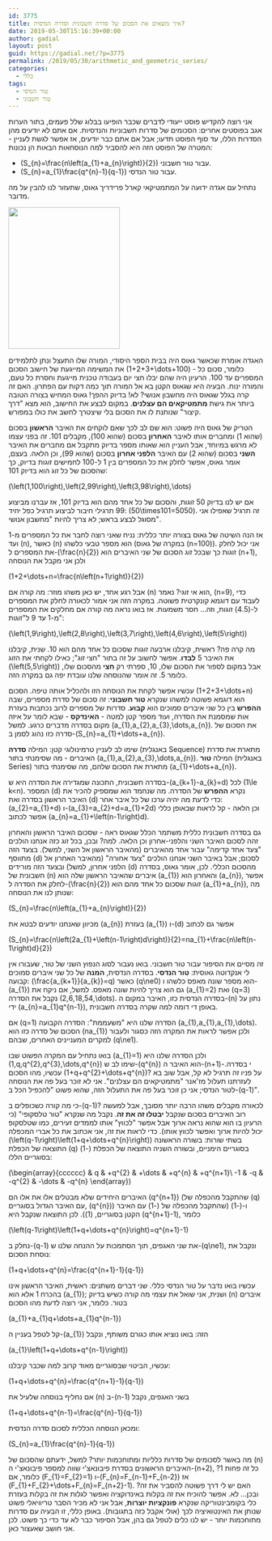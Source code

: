 ```yaml
---
id: 3775
title: איך מוצאים את הסכום של סדרה חשבונית וסדרה הנדסית?
date: 2019-05-30T15:16:39+00:00
author: gadial
layout: post
guid: https://gadial.net/?p=3775
permalink: /2019/05/30/arithmetic_and_geometric_series/
categories:
  - כללי
tags:
  - טור הנדסי
  - טור חשבוני
---
```

אני רוצה להקדיש פוסט ייעודי לדברים שכבר הופיעו בבלוג שלל פעמים, בתור הערות אגב בפוסטים אחרים: הסכומים של סדרות חשבוניות והנדסיות. אם אתם לא יודעים מהן הסדרות הללו, עד סוף הפוסט תדעו; אבל אם אתם כבר יודעים, אז אפשר לגשת לעניין - המטרה של הפוסט הזה היא להסביר למה הנוסחאות הבאות הן נכונות:

  * \(S\_{n}=\frac{n\left(a\_{1}+a_{n}\right)}{2}\) עבור טור חשבוני.
  * \(S\_{n}=a\_{1}\frac{q^{n}-1}{q-1}\) עבור טור הנדסי.

נתחיל עם אגדה ידועה על המתמטיקאי קארל פרידריך גאוס, שתעזור לנו להבין על מה מדובר.

<img class="alignnone size-full wp-image-3777" src="https://gadial.net/wp-content/uploads/2019/05/220px-Carl_Friedrich_Gauss_1840_by_Jensen.jpg" alt="" width="220" height="280" /> 

האגדה אומרת שכאשר גאוס היה בבית הספר היסודי, המורה שלו התעצל ונתן לתלמידים את המשימה המייגעת של חישוב הסכום \(1+2+3+\dots+100\) - כלומר, סכום כל המספרים עד 100. הרעיון היה שהם יבלו חצי יום בעבודה טכנית מייגעת וחסרת כל טעם, והמורה ינוח. הבעיה היא שגאוס הקטן בא אל המורה תוך כמה דקות עם הפתרון. האם זה קרה בגלל שגאוס היה מחשבון אנושי? לא! בדיוק ההפך! גאוס המחיש בצורה הטובה ביותר את גישת **מתמטיקאים הם עצלנים**. במקום לבצע את החישוב, הוא מצא "דרך קיצור" שנותנת לו את הסכום בלי שיצטרך לחשב את כולו במפורש.

הטריק של גאוס היה פשוט: הוא שם לב לכך שאם לוקחים את האיבר **הראשון** בסכום (שהוא 1) ומחברים אותו לאיבר **האחרון** בסכום (שהוא 100), מקבלים 101. זה בפני עצמו לא מרגש במיוחד, אבל העניין הוא שאותו מספר בדיוק מתקבל אם מחברים את האיבר **השני** בסכום (שהוא 2) עם האיבר **הלפני אחרון** בסכום (שהוא 99), וכן הלאה. בעצם, אומר גאוס, אפשר לחלק את כל המספרים בין 1 ל-100 לחמישים זוגות בדיוק, כך שהסכום של כל זוג הוא בדיוק 101:

\(\left(1,100\right),\left(2,99\right),\left(3,98\right),\dots\)

אם יש לנו בדיוק 50 זוגות, והסכום של כל אחד מהם הוא בדיוק 101, אז עברנו מביצוע 99 תרגילי חיבור לביצוע תרגיל כפל יחיד: \(50\times101=5050\). זה תרגיל שאפילו אני מסוגל לבצע בראש; לא צריך להיות "מחשבון אנושי".

אז הנה השיטה של גאוס בצורה יותר כללית: נניח שאני רוצה לחבר את כל המספרים מ-1 ועד \(n\), כאשר \(n\) הוא מספר טבעי כלשהו (במקרה של גאוס \(n=100\)). אני יכול לחלק את המספרים ל-\(\frac{n}{2}\) זוגות כך שבכל זוג הסכום של שני האיברים הוא \(n+1\), ולכן אני מקבל את הנוסחה

\(1+2+\dots+n=\frac{n\left(n+1\right)}{2}\)

אבל רגע אחד, יש כאן משהו מוזר: מה קורה אם \(n\) הוא אי זוגי? נאמר, \(n=9\), כדי לעבוד עם דוגמא קונקרטית פשוטה. במקרה הזה אני אמור לכאורה לחלק את המספרים ל-\(4.5\) זוגות, וזה&#8230; חסר משמעות. אז בואו נראה מה קורה אם מחלקים את המספרים מ-1 עד 9 ל"זוגות":

\(\left(1,9\right),\left(2,8\right),\left(3,7\right),\left(4,6\right),\left(5\right)\)

מה קרה פה? ראשית, קיבלנו ארבעה זוגות שסכום כל אחד מהם הוא 10. שנית, קיבלנו את האיבר 5 **לבדו**. אפשר לחשוב על זה בתור "חצי זוג"; כאילו לקחתי את הזוג \(\left(5,5\right)\) אבל במקום לספור את הסכום שלו, 10, ספרתי רק **חצי** מהסכום שלו, כלומר 5. זה אומר שהנוסחה שלנו עובדת יפה גם במקרה הזה.

עכשיו אפשר לקחת את הנוסחה הזו ולהכליל אותה טיפה. הסכום \(1+2+3+\dots+n\) הוא דוגמא פשוטה למשהו שנקרא **טור חשבוני**: זה סכום של סדרת מספרים, שבה **ההפרש** בין כל שני איברים סמוכים הוא **קבוע**. סדרות של מספרים לרוב נכתבות בעזרת אות שמסמנת את הסדרה, ועוד מספר קטן למטה - **האינדקס** - שבא לומר על איזה מקום בסדרה מדברים כרגע. למשל \(a\_{1},a\_{2},a\_{3},\dots,a\_{n}\). את הסכום של סדרה כזו נהוג לסמן ב-\(S\_{n}=a\_{1}+\dots+a_{n}\).

שימו לב לעניין טרמינולוגי קטן: המילה **סדרה** (באנגלית Sequence) מתארת את סדרת האיברים - מה שסימנתי בתור \(a\_{1},a\_{2},a\_{3},\dots,a\_{n}\). המילה **טור** (באנגלית Series) מתארת את הסכום שלהם, מה שסימנתי בתור \(a\_{1}+\dots+a\_{n}\).

בסדרה חשבונית, התכונה שמגדירה את הסדרה היא ש-\(a\_{k+1}-a\_{k}=d\) לכל \(1\le k<n\). המספר \(d\) נקרא **ההפרש** של הסדרה. מה שנחמד הוא שמספיק להכיר את האיבר הראשון בסדרה ואת \(d\) כדי לדעת מה יהיה ערכו של כל איבר אחר: \(a\_{2}=a\_{1}+d\) ו-\(a\_{3}=a\_{2}+d=a\_{1}+2d\) וכן הלאה - קל לראות שבאופן כללי אפשר לכתוב \(a\_{n}=a_{1}+\left(n-1\right)d\).

גם בסדרה חשבונית כללית משתמר הכלל שגאוס ראה - שסכום האיבר הראשון והאחרון זהה לסכום האיבר השני והלפני-אחרון וכן הלאה. למה? ובכן, בכל זוג כזה אנחנו הולכים "צעד אחד קדימה" עבור אחד מהאיברים (מהאיבר הראשון אל השני, למשל). בצעד הזה מתווסף \(d\) לסכום; אבל באיבר השני אנחנו הולכים "צעד אחורה" (מהאיבר האחרון אל הלפני אחרון, למשל) ובצעד הזה מורידים \(d\) מהסכום הכללי. לכן, אומר גאוס, בסדרה חשבונית של \(n\) איברים שהאיבר הראשון שלה הוא \(a\_{1}\) והאחרון הוא \(a\_{n}\), אפשר לחלק את הסדרה ל-\(\frac{n}{2}\) זוגות שסכום כל אחד מהם הוא \(a\_{1}+a\_{n}\), מה שנותן לנו את הנוסחה:

\(S\_{n}=\frac{n\left(a\_{1}+a_{n}\right)}{2}\)

מכיוון שאנחנו יודעים לבטא את \(a\_{n}\) בעזרת \(a\_{1}\) ו-\(d\) אפשר גם לכתוב

\(S\_{n}=\frac{n\left(2a\_{1}+\left(n-1\right)d\right)}{2}=na_{1}+\frac{n\left(n-1\right)d}{2}\)

זה מסיים את הסיפור עבור טור חשבוני. בואו נעבור לסוג הנפוץ השני של טור, שעבורו אין לי אנקדוטה גאוסית: **טור הנדסי**. בסדרה הנדסית, **המנה** של כל שני איברים סמוכים קבועה: \(\frac{a\_{k+1}}{a\_{k}}=q\) כאשר \(q\ne0\) הוא מספר שונה מאפס כלשהו ו-\(a\_{1}\) גם הוא צריך להיות שונה מאפס. למשל, אם ניקח את \(a\_{1}=2\) ואת \(q=3\) נקבל את הסדרה \(2,6,18,54,\dots\). בסדרה הנדסית כזו, האיבר במקום ה-\(n\) נתון על ידי \(a\_{n}=a\_{1}q^{n-1}\), באופן די דומה למה שקרה בסדרה חשבונית.

אם \(q=1\) הסדרה שלנו היא "משעממת": הסדרה הקבועה \(a\_{1},a\_{1},a\_{1},\dots\). הסכום של סדרה כזו הוא \(na\_{1}\) ולכן אפשר לראות את המקרה הזה כסגור ולעבור למקרים המעניינים האחרים, שבהם \(q\ne1\).

בואו נתחיל עם המקרה הפשוט שבו \(a_{1}=1\) ולכן הסדרה שלנו היא \(1,q,q^{2},q^{3},\dots,q^{n}\) שימו לב ש-\(q^{n}\) הוא האיבר ה-\(n+1\)-י בסדרה. עכשיו, מהו הסכום \(1+q+q^{2}+\dots+q^{n}\)? על פניו זה תרגיל לא קל, אבל שוב בא לעזרתנו תעלול מז'אנר "מתמטיקאים הם עצלנים". אני לא זוכר בעל פה את הנוסחה לטור הנדסי; אני כן זוכר בעל פה את התעלול הזה, שהוא פשוט "להכפיל הכל ב-\(q-1\)".

כי מה קורה כשכופלים ב-\(q-1\)? לכאורה מקבלים משהו הרבה יותר מסובך, אבל למעשה רוב האיברים בסכום שנקבל **יבטלו זה את זה**. נקבל מה שנקרא "טור טלסקופי" (כי הרעיון בו הוא שהוא נראה ארוך אבל אפשר "לכווץ" אותו לממדים זעירים, כמו שטלסקופ יכול להיות ארוך ואפשר לכווץ אותו). כדי לראות את זה, אני אכתוב את כל אברי המכפלה \(\left(q-1\right)\left(1+q+\dots+q^{n}\right)\) בשתי שורות: בשורה הראשונה התוצאה של הכפלת \(q\) בסוגריים הימניים, ובשורה השניה התוצאה של הכפלת \(-1\) בסוגריים הללו:

\(\begin{array}{cccccc} & q & +q^{2} & +\dots & +q^{n} & +q^{n+1}\\ -1 & -q & -q^{2} & -\dots & -q^{n} \end{array}\)

האיברים היחידים שלא מבטלים אלו את אלו הם \(q^{n+1}\) (שהתקבל מהכפלה של \(q\) עם האיבר הגדול בסוגריים, \(q^{n}\)) ו-\(-1\) (שהתקבל מהכפלה של \(-1\) עם האיבר הקטן בסוגריים, \(1\)). לכן התוצאה שנקבל היא \(q^{n+1}-1\), כלומר

\(\left(q-1\right)\left(1+q+\dots+q^{n}\right)=q^{n+1}-1\)

נחלק ב-\(q-1\) את שני האגפים, תוך הסתמכות על ההנחה שלנו ש-\(q\ne1\), ונקבל את נוסחת הסכום:

\(1+q+\dots+q^{n}=\frac{q^{n+1}-1}{q-1}\)

עכשיו בואו נדבר על טור הנדסי כללי. שני דברים משתנים: ראשית, האיבר הראשון אינו בהכרח 1 אלא הוא \(a_{1}\); ושנית, אני שואל את עצמי מה קורה כשיש בדיוק \(n\) איברים בטור. כלומר, אני רוצה לדעת מהו הסכום

\(a\_{1}+a\_{1}q+\dots+a_{1}q^{n-1}\)

קל לטפל בעניין ה-\(a_{1}\) הזה: בואו נוציא אותו כגורם משותף, ונקבל

\(a_{1}\left(1+q+\dots+q^{n-1}\right)\)

עכשיו, הביטוי שבסוגריים מאוד קרוב למה שכבר קיבלנו:

\(1+q+\dots+q^{n}=\frac{q^{n+1}-1}{q-1}\)

אם נחליף בנוסחה שלעיל את \(n\) ב-\(n-1\) בשני האגפים, נקבל

\(1+q+\dots+q^{n-1}=\frac{q^{n}-1}{q-1}\)

ומכאן הנוסחה הכללית לסכום סדרה הנדסית:

\(S\_{n}=a\_{1}\frac{q^{n}-1}{q-1}\)

מה באשר לסכומים של סדרות כלליות ומתוחכמות יותר? למשל, ידעתם שהסכום של \(n\) האיברים הראשונים בסדרת פיבונאצ'י שווה למספר פיבונאצ'י ה-\(n+2\), כל זה פחות 1? כלומר, אם \(F\_{1}=F\_{2}=1\) ו-\(F\_{n}=F\_{n-1}+F\_{n-2}\) אז \(F\_{1}+F\_{2}+\dots+F\_{n}=F_{n+2}-1\). האם יש לי דרך פשוטה להסביר את זה? ובכן&#8230; לא. אפשר להוכיח את זה בקלות באינדוקציה ואפשר לגלות את זה בקלות בעזרת כלי בקומבינטוריקה שנקרא **פונקציות יוצרות**, אבל אני לא מכיר הסבר טריוויאלי פשוט שנותן את האינטואיציה לכך (אולי אקבל כזה בתגובות). באופן כללי, זו הבעיה עם סדרות מתוחכמות יותר - יש לנו כלים לטפל גם בהן, אבל הסיפור כבר לא עד כדי כך פשוט. לכן אני חושב שאעצור כאן.
